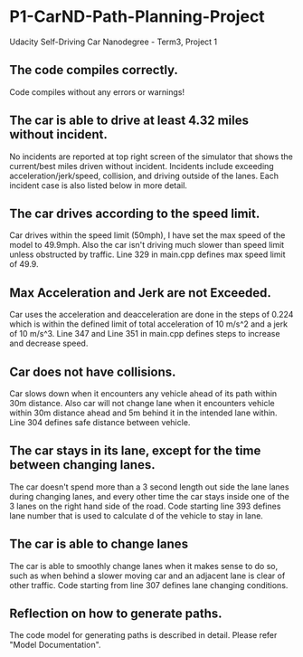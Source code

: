 # P1-CarND-Path-Planning-Project
Udacity Self-Driving Car Nanodegree - Term3, Project 1 

## The code compiles correctly.
Code compiles without any errors or warnings! 

## The car is able to drive at least 4.32 miles without incident.
No incidents are reported at top right screen of the simulator that shows the current/best miles driven without incident. Incidents include exceeding acceleration/jerk/speed, collision, and driving outside of the lanes. Each incident case is also listed below in more detail.

## The car drives according to the speed limit.
Car drives within the speed limit (50mph), I have set the max speed of the model to 49.9mph. Also the car isn't driving much slower than speed limit unless obstructed by traffic. Line 329 in main.cpp defines max speed limit of 49.9.

## Max Acceleration and Jerk are not Exceeded.
Car uses the acceleration and deacceleration are done in the steps of 0.224 which is within the defined limit of total acceleration of 10 m/s^2 and a jerk of 10 m/s^3. Line 347 and Line 351 in main.cpp defines steps to increase and decrease speed.

## Car does not have collisions.
Car slows down when it encounters any vehicle ahead of its path within 30m distance. Also car will not change lane when it encounters vehicle within 30m distance ahead and 5m behind it in the intended lane within. Line 304 defines safe distance between vehicle.

## The car stays in its lane, except for the time between changing lanes.
The car doesn't spend more than a 3 second length out side the lane lanes during changing lanes, and every other time the car stays inside one of the 3 lanes on the right hand side of the road. Code starting line 393 defines lane number that is used to calculate d of the vehicle to stay in lane.

## The car is able to change lanes
The car is able to smoothly change lanes when it makes sense to do so, such as when behind a slower moving car and an adjacent lane is clear of other traffic. Code starting from line 307 defines lane changing conditions.

## Reflection on how to generate paths.
The code model for generating paths is described in detail. Please refer "Model Documentation".